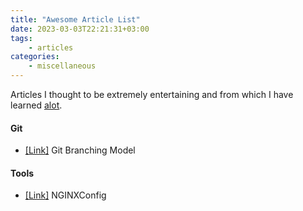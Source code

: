 ```yaml
---
title: "Awesome Article List"
date: 2023-03-03T22:21:31+03:00
tags:
    - articles
categories:
    - miscellaneous
---
```


Articles I thought to be extremely entertaining and 
from which I have learned [alot](https://hyperboleandahalf.blogspot.com/2010/04/alot-is-better-than-you-at-everything.html).

#### Git
- [[Link]](https://nvie.com/posts/a-successful-git-branching-model/) Git Branching Model 

#### Tools
- [[Link]](https://www.digitalocean.com/community/tools/nginx) NGINXConfig 
